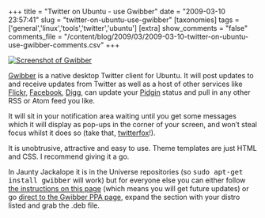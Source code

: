 +++
title = "Twitter on Ubuntu - use Gwibber"
date = "2009-03-10 23:57:41"
slug = "twitter-on-ubuntu-use-gwibber"
[taxonomies]
tags = ['general','linux','tools','twitter','ubuntu']
[extra]
show_comments = "false"
comments_file = "/content/blog/2009/03/2009-03-10-twitter-on-ubuntu-use-gwibber-comments.csv"
+++

[![Screenshot of Gwibber](http://philwilson.org/blog/wp-content/uploads/2009/03/screenshot-gwibber-166x300.png "Screenshot of Gwibber")](http://philwilson.org/blog/wp-content/uploads/2009/03/screenshot-gwibber.png)

[Gwibber](https://launchpad.net/gwibber) is a native desktop Twitter client for Ubuntu. It will post updates to and receive updates from Twitter as well as a host of other services like [Flickr](http://flickr.com/), [Facebook](http://www.facebook.com), [Digg](http://www.digg.com), can update your [Pidgin](http://pidgin.im/) status and pull in any other RSS or Atom feed you like.

It will sit in your notification area waiting until you get some messages which it will display as pop-ups in the corner of your screen, and won’t steal focus whilst it does so (take that, [twitterfox](http://twitterfox.net/)!).

It is unobtrusive, attractive and easy to use. Theme templates are just HTML and CSS. I recommend giving it a go.

In Jaunty Jackalope it is in the Universe repositories (so <kbd>sudo apt-get install gwibber</kbd> will work) but for everyone else you can either follow [the instructions on this page](https://wiki.ubuntu.com/Gwibber) (which means you will get future updates) or go [direct to the Gwibber PPA page](https://launchpad.net/~gwibber-team/+archive/ppa), expand the section with your distro listed and grab the .deb file.
